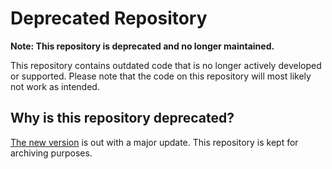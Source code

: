 # Deprecated Repository

**Note: This repository is deprecated and no longer maintained.**

This repository contains outdated code that is no longer actively developed or supported. Please note that the code on this repository will most likely not work as intended.

## Why is this repository deprecated?

[The new version](https://github.com/Wolframike/VCT2024-PlacementPreds) is out with a major update. This repository is kept for archiving purposes.
